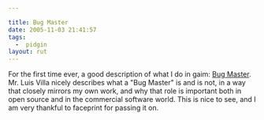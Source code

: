 ```yaml
---

title: Bug Master
date: 2005-11-03 21:41:57
tags:
  -  pidgin
layout: rut
---
```


<p>For the first time ever, a good description of what I do in gaim: <a href="http://tieguy.org/talks/why%20everyone%20needs%20a%20bugmaster.txt" title="why everyone needs a bugmaster">Bug Master</a>.  Mr. Luis Villa nicely describes what a "Bug Master" is and is not, in a way that closely mirrors my own work, and why that role is important both in open source and in the commercial software world.  This is nice to see, and I am very thankful to faceprint for passing it on.</p>

